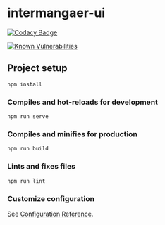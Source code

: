 # intermangaer-ui

[![Codacy Badge](https://app.codacy.com/project/badge/Grade/9ad691db3fe54fae9bea9ac27f0624d2)](https://www.codacy.com/gh/vallapurapuramu/intermangaer-ui/dashboard?utm_source=github.com&amp;utm_medium=referral&amp;utm_content=vallapurapuramu/intermangaer-ui&amp;utm_campaign=Badge_Grade)

  [![Known Vulnerabilities](https://snyk.io/test/github/{vallapurapuramu}/{intermanager-backend}/badge.svg)](https://snyk.io/test/github/{vallapurapuramu}/{intermanager-backend})

## Project setup
```
npm install
```

### Compiles and hot-reloads for development
```
npm run serve
```

### Compiles and minifies for production
```
npm run build
```

### Lints and fixes files
```
npm run lint
```

### Customize configuration
See [Configuration Reference](https://cli.vuejs.org/config/).
